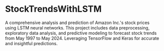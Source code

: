 # StockTrendsWithLSTM
A comprehensive analysis and prediction of Amazon Inc.'s stock prices using LSTM neural networks. This project includes data preprocessing, exploratory data analysis, and predictive modeling to forecast stock trends from May 1997 to May 2024. Leveraging TensorFlow and Keras for accurate and insightful predictions.
